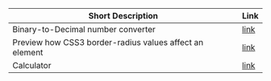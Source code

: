 | Short Description                                       | Link                                |
| ------------------------------------------------------- | ----------------------------------- |
| Binary-to-Decimal number converter                      | [link](https://binary.vercel.app/)      |
| Preview how CSS3 border-radius values affect an element | [link](https://border-radius-ten.vercel.app/)      |
| Calculator                                              | [link](https://calculator-nine-rust.vercel.app/)      |
